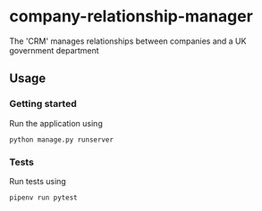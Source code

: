 # company-relationship-manager
The 'CRM' manages relationships between companies and a UK government department

## Usage

### Getting started

Run the application using
```
python manage.py runserver
```

### Tests

Run tests using
```
pipenv run pytest
```
